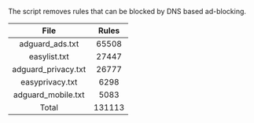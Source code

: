 The script removes rules that can be blocked by DNS based ad-blocking.


| File | Rules |
|:----:|:-----:|
| adguard_ads.txt | 65508 |
| easylist.txt | 27447 |
| adguard_privacy.txt | 26777 |
| easyprivacy.txt | 6298 |
| adguard_mobile.txt | 5083 |
| Total | 131113 |